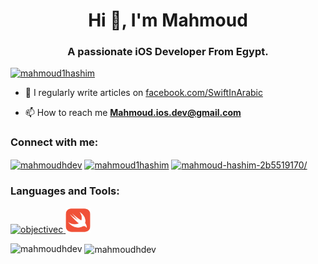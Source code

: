 <h1 align="center">Hi 👋, I'm Mahmoud</h1>
<h3 align="center">A passionate iOS Developer From Egypt.</h3>

<p align="left"> <a href="https://twitter.com/mahmoud1hashim" target="blank"><img src="https://img.shields.io/twitter/follow/mahmoud1hashim?logo=twitter&style=for-the-badge" alt="mahmoud1hashim" /></a> </p>

- 📝 I regularly write articles on [facebook.com/SwiftInArabic](facebook.com/SwiftInArabic)

- 📫 How to reach me **Mahmoud.ios.dev@gmail.com**

<h3 align="left">Connect with me:</h3>
<p align="left">
<a href="https://dev.to/mahmoudhdev" target="blank"><img align="center" src="https://raw.githubusercontent.com/rahuldkjain/github-profile-readme-generator/master/src/images/icons/Social/devto.svg" alt="mahmoudhdev" height="30" width="40" /></a>
<a href="https://twitter.com/mahmoud1hashim" target="blank"><img align="center" src="https://raw.githubusercontent.com/rahuldkjain/github-profile-readme-generator/master/src/images/icons/Social/twitter.svg" alt="mahmoud1hashim" height="30" width="40" /></a>
<a href="https://linkedin.com/in/mahmoud-hashim-2b5519170/" target="blank"><img align="center" src="https://raw.githubusercontent.com/rahuldkjain/github-profile-readme-generator/master/src/images/icons/Social/linked-in-alt.svg" alt="mahmoud-hashim-2b5519170/" height="30" width="40" /></a>
</p>

<h3 align="left">Languages and Tools:</h3>
<p align="left"> <a href="https://developer.apple.com/library/archive/documentation/Cocoa/Conceptual/ProgrammingWithObjectiveC/Introduction/Introduction.html" target="_blank" rel="noreferrer"> <img src="https://www.vectorlogo.zone/logos/apple_objectivec/apple_objectivec-icon.svg" alt="objectivec" width="40" height="40"/> </a> <a href="https://developer.apple.com/swift/" target="_blank" rel="noreferrer"> <img src="https://raw.githubusercontent.com/devicons/devicon/master/icons/swift/swift-original.svg" alt="swift" width="40" height="40"/> </a> </p>

<p><img align="left" src="https://github-readme-stats.vercel.app/api/top-langs?username=mahmoudhdev&show_icons=true&locale=en&layout=compact" alt="mahmoudhdev" /></p>

<p>&nbsp;<img align="center" src="https://github-readme-stats.vercel.app/api?username=mahmoudhdev&show_icons=true&locale=en" alt="mahmoudhdev" /></p>

